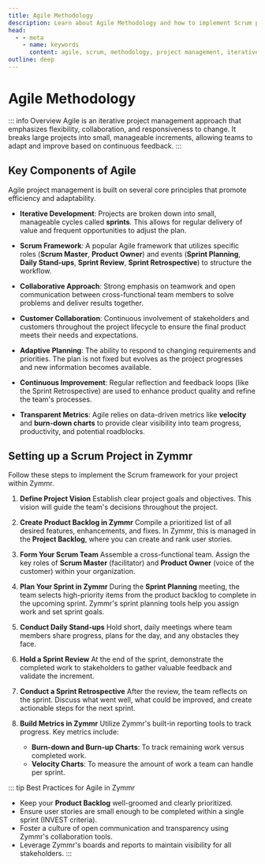 ```yaml
---
title: Agile Methodology
description: Learn about Agile Methodology and how to implement Scrum projects in Zymmr.
head:
  - - meta
    - name: keywords
      content: agile, scrum, methodology, project management, iterative development, zymmr
outline: deep
---
```


# Agile Methodology

::: info Overview
Agile is an iterative project management approach that emphasizes flexibility, collaboration, and responsiveness to change. It breaks large projects into small, manageable increments, allowing teams to adapt and improve based on continuous feedback.
:::

## Key Components of Agile

Agile project management is built on several core principles that promote efficiency and adaptability.

- **Iterative Development**: Projects are broken down into small, manageable cycles called **sprints**. This allows for regular delivery of value and frequent opportunities to adjust the plan.

- **Scrum Framework**: A popular Agile framework that utilizes specific roles (**Scrum Master**, **Product Owner**) and events (**Sprint Planning**, **Daily Stand-ups**, **Sprint Review**, **Sprint Retrospective**) to structure the workflow.

- **Collaborative Approach**: Strong emphasis on teamwork and open communication between cross-functional team members to solve problems and deliver results together.

- **Customer Collaboration**: Continuous involvement of stakeholders and customers throughout the project lifecycle to ensure the final product meets their needs and expectations.

- **Adaptive Planning**: The ability to respond to changing requirements and priorities. The plan is not fixed but evolves as the project progresses and new information becomes available.

- **Continuous Improvement**: Regular reflection and feedback loops (like the Sprint Retrospective) are used to enhance product quality and refine the team's processes.

- **Transparent Metrics**: Agile relies on data-driven metrics like **velocity** and **burn-down charts** to provide clear visibility into team progress, productivity, and potential roadblocks.

## Setting up a Scrum Project in Zymmr

Follow these steps to implement the Scrum framework for your project within Zymmr.

1.  **Define Project Vision**
    Establish clear project goals and objectives. This vision will guide the team's decisions throughout the project.

2.  **Create Product Backlog in Zymmr**
    Compile a prioritized list of all desired features, enhancements, and fixes. In Zymmr, this is managed in the **Project Backlog**, where you can create and rank user stories.

3.  **Form Your Scrum Team**
    Assemble a cross-functional team. Assign the key roles of **Scrum Master** (facilitator) and **Product Owner** (voice of the customer) within your organization.

4.  **Plan Your Sprint in Zymmr**
    During the **Sprint Planning** meeting, the team selects high-priority items from the product backlog to complete in the upcoming sprint. Zymmr's sprint planning tools help you assign work and set sprint goals.

5.  **Conduct Daily Stand-ups**
    Hold short, daily meetings where team members share progress, plans for the day, and any obstacles they face.

6.  **Hold a Sprint Review**
    At the end of the sprint, demonstrate the completed work to stakeholders to gather valuable feedback and validate the increment.

7.  **Conduct a Sprint Retrospective**
    After the review, the team reflects on the sprint. Discuss what went well, what could be improved, and create actionable steps for the next sprint.

8.  **Build Metrics in Zymmr**
    Utilize Zymmr's built-in reporting tools to track progress. Key metrics include:
    - **Burn-down and Burn-up Charts**: To track remaining work versus completed work.
    - **Velocity Charts**: To measure the amount of work a team can handle per sprint.

::: tip Best Practices for Agile in Zymmr
- Keep your **Product Backlog** well-groomed and clearly prioritized.
- Ensure user stories are small enough to be completed within a single sprint (INVEST criteria).
- Foster a culture of open communication and transparency using Zymmr's collaboration tools.
- Leverage Zymmr's boards and reports to maintain visibility for all stakeholders.
:::
